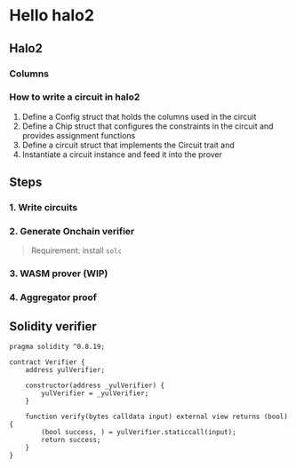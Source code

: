 Hello halo2
===========

## Halo2

### Columns

### How to write a circuit in halo2

1. Define a Config struct that holds the columns used in the circuit
2. Define a Chip struct that configures the constraints in the circuit and provides assignment functions
3. Define a circuit struct that implements the Circuit trait and
4. Instantiate a circuit instance and feed it into the prover

## Steps

### 1. Write circuits

### 2. Generate Onchain verifier

> Requirement: install `solc`

### 3. WASM prover (WIP)

### 4. Aggregator proof

## Solidity verifier

```solidity
pragma solidity ^0.8.19;

contract Verifier {
    address yulVerifier;

    constructor(address _yulVerifier) {
        yulVerifier = _yulVerifier;
    }

    function verify(bytes calldata input) external view returns (bool) {
        (bool success, ) = yulVerifier.staticcall(input);
        return success;
    }
}
```